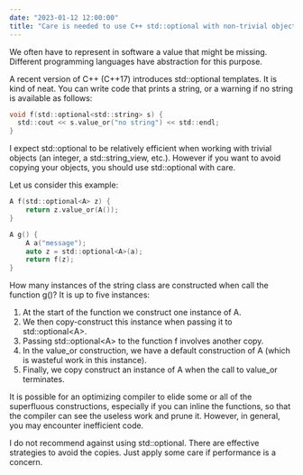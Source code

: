 ```yaml
---
date: "2023-01-12 12:00:00"
title: "Care is needed to use C++ std::optional with non-trivial objects"
---
```




We often have to represent in software a value that might be missing. Different programming languages have abstraction for this purpose.

A recent version of C++ (C++17) introduces std::optional templates. It is kind of neat. You can write code that prints a string, or a warning if no string is available as follows:
```C
void f(std::optional<std::string> s) {
  std::cout << s.value_or("no string") << std::endl;
}
```


I expect std::optional to be relatively efficient when working with trivial objects (an integer, a std::string_view, etc.). However if you want to avoid copying your objects, you should use std::optional with care.

Let us consider this example:
```C
A f(std::optional<A> z) {
    return z.value_or(A());
}

A g() {
    A a("message");
    auto z = std::optional<A>(a);
    return f(z);
}
```


How many instances of the string class are constructed when call the function g()? It is up to five instances:

1. At the start of the function we construct one instance of A.
1. We then copy-construct this instance when passing it to std::optional&lt;A&gt;.
1. Passing std::optional&lt;A&gt; to the function f involves another copy.
1. In the value_or construction, we have a default construction of A (which is wasteful work in this instance).
1. Finally, we copy construct an instance of A when the call to value_or terminates.


It is possible for an optimizing compiler to elide some or all of the superfluous constructions, especially if you can inline the functions, so that the compiler can see the useless work and prune it. However, in general, you may encounter inefficient code.

I do not recommend against using std::optional. There are effective strategies to avoid the copies. Just apply some care if performance is a concern.

